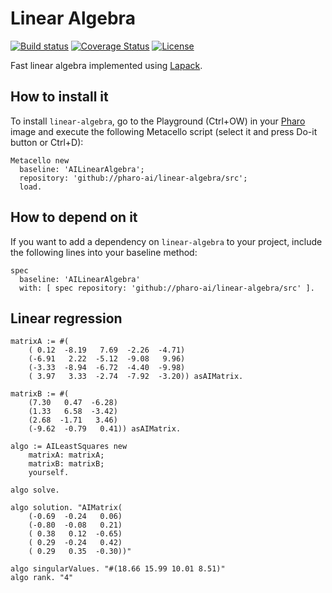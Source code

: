 # Linear Algebra

[![Build status](https://github.com/pharo-ai/linear-algebra/workflows/CI/badge.svg)](https://github.com/pharo-ai/linear-algebra/actions/workflows/test.yml)
[![Coverage Status](https://coveralls.io/repos/github/pharo-ai/linear-algebra/badge.svg?branch=master)](https://coveralls.io/github/pharo-ai/linear-algebra?branch=master)
[![License](https://img.shields.io/badge/license-MIT-blue.svg)](https://raw.githubusercontent.com/pharo-ai/linear-algebra/master/LICENSE)

Fast linear algebra implemented using [Lapack](http://www.netlib.org/lapack/).

## How to install it

To install `linear-algebra`, go to the Playground (Ctrl+OW) in your [Pharo](https://pharo.org/) image and execute the following Metacello script (select it and press Do-it button or Ctrl+D):

```Smalltalk
Metacello new
  baseline: 'AILinearAlgebra';
  repository: 'github://pharo-ai/linear-algebra/src';
  load.
```

## How to depend on it

If you want to add a dependency on `linear-algebra` to your project, include the following lines into your baseline method:

```Smalltalk
spec
  baseline: 'AILinearAlgebra'
  with: [ spec repository: 'github://pharo-ai/linear-algebra/src' ].
```

## Linear regression

```st
matrixA := #(
    ( 0.12  -8.19   7.69  -2.26  -4.71)
    (-6.91   2.22  -5.12  -9.08   9.96)
    (-3.33  -8.94  -6.72  -4.40  -9.98)
    ( 3.97   3.33  -2.74  -7.92  -3.20)) asAIMatrix.
	
matrixB := #(
    (7.30   0.47  -6.28)
    (1.33   6.58  -3.42)
    (2.68  -1.71   3.46)
    (-9.62  -0.79   0.41)) asAIMatrix.	
	
algo := AILeastSquares new
    matrixA: matrixA;
    matrixB: matrixB;
    yourself.
	
algo solve.

algo solution. "AIMatrix(
    (-0.69  -0.24   0.06)
    (-0.80  -0.08   0.21)
    ( 0.38   0.12  -0.65)
    ( 0.29  -0.24   0.42)
    ( 0.29   0.35  -0.30))"
	
algo singularValues. "#(18.66 15.99 10.01 8.51)"
algo rank. "4"
```
